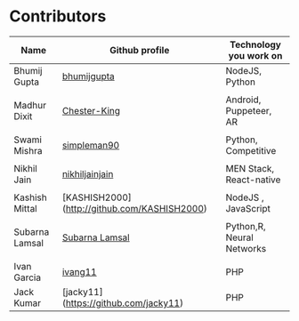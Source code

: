 # Contributors
| <b>Name      | Github profile                                  | Technology you work on</b> |
| ------------ | ----------------------------------------------- | -------------------------- |
| Bhumij Gupta | [bhumijgupta](https://github.com/bhumijgupta)   | NodeJS, Python             |
|              |                                                 |                            |
| Madhur Dixit | [Chester-King](https://github.com/Chester-King) | Android, Puppeteer, AR     |
|              |                                                 |                            |
| Swami Mishra | [simpleman90](https://github.com/simpleman90)   | Python, Competitive        |
|              |                                                 |                            |
| Nikhil Jain  | [nikhiljainjain](https://github.com/nikhiljainjain)| MEN Stack, React-native |
|              |                                                 |                            |
|Kashish Mittal| [KASHISH2000] (http://github.com/KASHISH2000)   | NodeJS , JavaScript        |
|              |                                                 |                            |
|Subarna Lamsal| [Subarna Lamsal](https://github.com/Subarna578) | Python,R, Neural Networks  |
|              |                                                 |                            |
| Ivan Garcia  | [ivang11](https://github.com/ivang11)           | PHP                        |
| Jack Kumar   | [jacky11] (https://github.com/jacky11)          | PHP                        |
